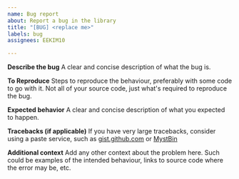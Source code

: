 ```yaml
---
name: Bug report
about: Report a bug in the library
title: "[BUG] <replace me>"
labels: bug
assignees: EEKIM10

---
```


**Describe the bug**
A clear and concise description of what the bug is.

**To Reproduce**
Steps to reproduce the behaviour, preferably with some code to go with it. Not all of your source code, just what's required to reproduce the bug.

**Expected behavior**
A clear and concise description of what you expected to happen.

**Tracebacks (if applicable)**
If you have very large tracebacks, consider using a paste service, such as [gist.github.com](https://gist.github.com) or [MystBin](https://mystb.in)

**Additional context**
Add any other context about the problem here. Such could be examples of the intended behaviour, links to source code where the error may be, etc.
